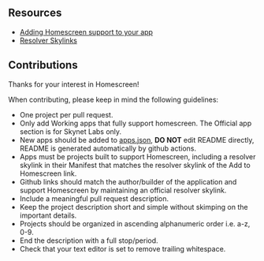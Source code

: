 ## Resources

- [Adding Homescreen support to your app](https://docs.siasky.net/integrations/homescreen/adding-homescreen-support-to-an-app)
- [Resolver Skylinks](https://docs.siasky.net/skynet-topics/resolver-skylinks#web-tools)

## Contributions

Thanks for your interest in Homescreen!

When contributing, please keep in mind the following guidelines:

- One project per pull request.
- Only add Working apps that fully support homescreen. The Official app section is for Skynet Labs only.
- New apps should be added to [apps.json](./src/apps.json), **DO NOT** edit README directly, README is generated automatically by github actions.
- Apps must be projects built to support Homescreen, including a resolver skylink in their Manifest that matches the resolver skylink of the Add to Homescreen link.
- Github links should match the author/builder of the application and support Homescreen by maintaining an official resolver skylink.
- Include a meaningful pull request description.
- Keep the project description short and simple without skimping on the important details.
- Projects should be organized in ascending alphanumeric order i.e. a-z, 0-9.
- End the description with a full stop/period.
- Check that your text editor is set to remove trailing whitespace.



